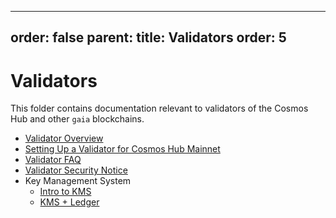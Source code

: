 ***

## order: false&#xA;parent:&#xA;title: Validators&#xA;order: 5

# Validators

This folder contains documentation relevant to validators of the Cosmos Hub and
other `gaia` blockchains.

- [Validator Overview](./overview.md)
- [Setting Up a Validator for Cosmos Hub Mainnet](./validator-setup.md)
- [Validator FAQ](./validator-faq.md)
- [Validator Security Notice](./security.md)
- Key Management System
  - [Intro to KMS](./kms/kms.md)
  - [KMS + Ledger](./kms/kms_ledger.md)
